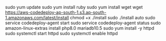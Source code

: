 sudo yum update
sudo yum install ruby
sudo yum install wget
wget https://aws-codedeploy-ap-south-1.s3.ap-south-1.amazonaws.com/latest/install
chmod +x ./install
sudo ./install auto
sudo service codedeploy-agent start
sudo service codedeploy-agent status
sudo amazon-linux-extras install php8.0 mariadb10.5
sudo yum install -y httpd
sudo systemctl start httpd
sudo systemctl enable httpd

